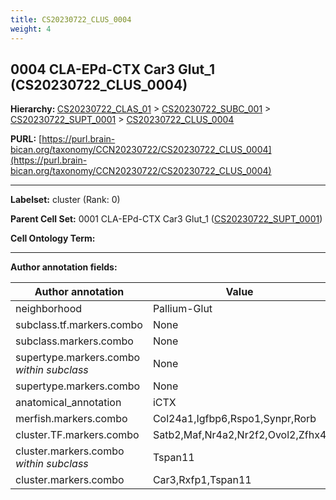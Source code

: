 ```yaml
---
title: CS20230722_CLUS_0004
weight: 4
---
```

## 0004 CLA-EPd-CTX Car3 Glut_1 (CS20230722_CLUS_0004)
<b>Hierarchy: </b>
[CS20230722_CLAS_01](../CS20230722_CLAS_01) >
[CS20230722_SUBC_001](../CS20230722_SUBC_001) >
[CS20230722_SUPT_0001](../CS20230722_SUPT_0001) >
[CS20230722_CLUS_0004](../CS20230722_CLUS_0004)

**PURL:** [https://purl.brain-bican.org/taxonomy/CCN20230722/CS20230722_CLUS_0004](https://purl.brain-bican.org/taxonomy/CCN20230722/CS20230722_CLUS_0004)

---


**Labelset:** cluster (Rank: 0)

**Parent Cell Set:** 0001 CLA-EPd-CTX Car3 Glut_1 ([CS20230722_SUPT_0001](../CS20230722_SUPT_0001))



**Cell Ontology Term:** 

[MARKER GENES.]: #


---

[TRANSFERRED ANNOTATIONS.]: #


[AUTHOR ANNOTATION FIELDS.]: #


**Author annotation fields:**

| Author annotation | Value |
|-------------------|-------|
|neighborhood|Pallium-Glut|
|subclass.tf.markers.combo|None|
|subclass.markers.combo|None|
|supertype.markers.combo _within subclass_|None|
|supertype.markers.combo|None|
|anatomical_annotation|iCTX|
|merfish.markers.combo|Col24a1,Igfbp6,Rspo1,Synpr,Rorb|
|cluster.TF.markers.combo|Satb2,Maf,Nr4a2,Nr2f2,Ovol2,Zfhx4|
|cluster.markers.combo _within subclass_|Tspan11|
|cluster.markers.combo|Car3,Rxfp1,Tspan11|
